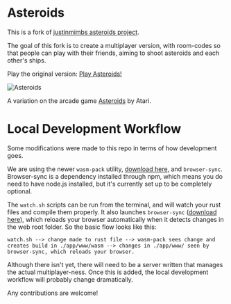 # Asteroids

This is a fork of [justinmimbs asteroids project](https://github.com/justinmimbs/rs-asteroids). 

The goal of this fork is to create a multiplayer version, with room-codes so that people can play with their friends, aiming to shoot asteroids and each other's ships. 

Play the original version: [Play Asteroids!](https://justinmimbs.github.io/rs-asteroids/)

![Asteroids](https://raw.githubusercontent.com/justinmimbs/rs-asteroids/assets/screenshot.svg)

A variation on the arcade game [Asteroids](https://en.wikipedia.org/wiki/Asteroids_(video_game)) by Atari.


# Local Development Workflow

Some modifications were made to this repo in terms of how development goes. 

We are using the newer `wasm-pack` utility, [download here](https://github.com/rustwasm/wasm-pack), and `browser-sync`.
Browser-sync is a dependency installed through npm, which means you do need to have node.js installed, but it's currently set up to be completely optional. 

The `watch.sh` scripts can be run from the terminal, and will watch your rust files and compile them properly. It also launches `browser-sync` ([download here](https://www.browsersync.io/)), which reloads your browser automatically when it detects changes in the web root folder. So the basic flow looks like this:

```
watch.sh --> change made to rust file --> wasm-pack sees change and creates build in ./app/www/wasm --> changes in ./app/www/ seen by browser-sync, which reloads your browser. 
```

Although there isn't yet, there will need to be a server written that manages the actual multiplayer-ness. Once this is added, the local development workflow will probably change dramatically. 

Any contributions are welcome! 